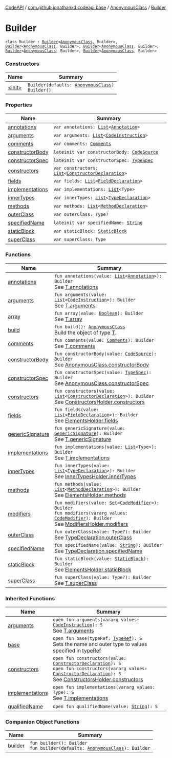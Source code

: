 [CodeAPI](../../../index.md) / [com.github.jonathanxd.codeapi.base](../../index.md) / [AnonymousClass](../index.md) / [Builder](.)

# Builder

`class Builder : `[`Builder`](../../-type-declaration/-builder/index.md)`<`[`AnonymousClass`](../index.md)`, Builder>, `[`Builder`](../../-super-class-holder/-builder/index.md)`<`[`AnonymousClass`](../index.md)`, Builder>, `[`Builder`](../../-arguments-holder/-builder/index.md)`<`[`AnonymousClass`](../index.md)`, Builder>, `[`Builder`](../../-implementation-holder/-builder/index.md)`<`[`AnonymousClass`](../index.md)`, Builder>, `[`Builder`](../../-constructors-holder/-builder/index.md)`<`[`AnonymousClass`](../index.md)`, Builder>`

### Constructors

| Name | Summary |
|---|---|
| [&lt;init&gt;](-init-.md) | `Builder(defaults: `[`AnonymousClass`](../index.md)`)`<br>`Builder()` |

### Properties

| Name | Summary |
|---|---|
| [annotations](annotations.md) | `var annotations: `[`List`](https://kotlinlang.org/api/latest/jvm/stdlib/kotlin.collections/-list/index.html)`<`[`Annotation`](../../-annotation/index.md)`>` |
| [arguments](arguments.md) | `var arguments: `[`List`](https://kotlinlang.org/api/latest/jvm/stdlib/kotlin.collections/-list/index.html)`<`[`CodeInstruction`](../../../com.github.jonathanxd.codeapi/-code-instruction.md)`>` |
| [comments](comments.md) | `var comments: `[`Comments`](../../../com.github.jonathanxd.codeapi.base.comment/-comments/index.md) |
| [constructorBody](constructor-body.md) | `lateinit var constructorBody: `[`CodeSource`](../../../com.github.jonathanxd.codeapi/-code-source/index.md) |
| [constructorSpec](constructor-spec.md) | `lateinit var constructorSpec: `[`TypeSpec`](../../-type-spec/index.md) |
| [constructors](constructors.md) | `var constructors: `[`List`](https://kotlinlang.org/api/latest/jvm/stdlib/kotlin.collections/-list/index.html)`<`[`ConstructorDeclaration`](../../-constructor-declaration/index.md)`>` |
| [fields](fields.md) | `var fields: `[`List`](https://kotlinlang.org/api/latest/jvm/stdlib/kotlin.collections/-list/index.html)`<`[`FieldDeclaration`](../../-field-declaration/index.md)`>` |
| [implementations](implementations.md) | `var implementations: `[`List`](https://kotlinlang.org/api/latest/jvm/stdlib/kotlin.collections/-list/index.html)`<Type>` |
| [innerTypes](inner-types.md) | `var innerTypes: `[`List`](https://kotlinlang.org/api/latest/jvm/stdlib/kotlin.collections/-list/index.html)`<`[`TypeDeclaration`](../../-type-declaration/index.md)`>` |
| [methods](methods.md) | `var methods: `[`List`](https://kotlinlang.org/api/latest/jvm/stdlib/kotlin.collections/-list/index.html)`<`[`MethodDeclaration`](../../-method-declaration/index.md)`>` |
| [outerClass](outer-class.md) | `var outerClass: Type?` |
| [specifiedName](specified-name.md) | `lateinit var specifiedName: `[`String`](https://kotlinlang.org/api/latest/jvm/stdlib/kotlin/-string/index.html) |
| [staticBlock](static-block.md) | `var staticBlock: `[`StaticBlock`](../../-static-block/index.md) |
| [superClass](super-class.md) | `var superClass: Type` |

### Functions

| Name | Summary |
|---|---|
| [annotations](annotations.md) | `fun annotations(value: `[`List`](https://kotlinlang.org/api/latest/jvm/stdlib/kotlin.collections/-list/index.html)`<`[`Annotation`](../../-annotation/index.md)`>): Builder`<br>See [T.annotations](#) |
| [arguments](arguments.md) | `fun arguments(value: `[`List`](https://kotlinlang.org/api/latest/jvm/stdlib/kotlin.collections/-list/index.html)`<`[`CodeInstruction`](../../../com.github.jonathanxd.codeapi/-code-instruction.md)`>): Builder`<br>See [T.arguments](#) |
| [array](array.md) | `fun array(value: `[`Boolean`](https://kotlinlang.org/api/latest/jvm/stdlib/kotlin/-boolean/index.html)`): Builder`<br>See [T.array](#) |
| [build](build.md) | `fun build(): `[`AnonymousClass`](../index.md)<br>Build the object of type [T](#). |
| [comments](comments.md) | `fun comments(value: `[`Comments`](../../../com.github.jonathanxd.codeapi.base.comment/-comments/index.md)`): Builder`<br>See [T.comments](#) |
| [constructorBody](constructor-body.md) | `fun constructorBody(value: `[`CodeSource`](../../../com.github.jonathanxd.codeapi/-code-source/index.md)`): Builder`<br>See [AnonymousClass.constructorBody](../constructor-body.md) |
| [constructorSpec](constructor-spec.md) | `fun constructorSpec(value: `[`TypeSpec`](../../-type-spec/index.md)`): Builder`<br>See [AnonymousClass.constructorSpec](../constructor-spec.md) |
| [constructors](constructors.md) | `fun constructors(value: `[`List`](https://kotlinlang.org/api/latest/jvm/stdlib/kotlin.collections/-list/index.html)`<`[`ConstructorDeclaration`](../../-constructor-declaration/index.md)`>): Builder`<br>See [ConstructorsHolder.constructors](../../-constructors-holder/constructors.md) |
| [fields](fields.md) | `fun fields(value: `[`List`](https://kotlinlang.org/api/latest/jvm/stdlib/kotlin.collections/-list/index.html)`<`[`FieldDeclaration`](../../-field-declaration/index.md)`>): Builder`<br>See [ElementsHolder.fields](../../-elements-holder/fields.md) |
| [genericSignature](generic-signature.md) | `fun genericSignature(value: `[`GenericSignature`](../../../com.github.jonathanxd.codeapi.generic/-generic-signature/index.md)`): Builder`<br>See [T.genericSignature](#) |
| [implementations](implementations.md) | `fun implementations(value: `[`List`](https://kotlinlang.org/api/latest/jvm/stdlib/kotlin.collections/-list/index.html)`<Type>): Builder`<br>See [T.implementations](#) |
| [innerTypes](inner-types.md) | `fun innerTypes(value: `[`List`](https://kotlinlang.org/api/latest/jvm/stdlib/kotlin.collections/-list/index.html)`<`[`TypeDeclaration`](../../-type-declaration/index.md)`>): Builder`<br>See [InnerTypesHolder.innerTypes](../../-inner-types-holder/inner-types.md) |
| [methods](methods.md) | `fun methods(value: `[`List`](https://kotlinlang.org/api/latest/jvm/stdlib/kotlin.collections/-list/index.html)`<`[`MethodDeclaration`](../../-method-declaration/index.md)`>): Builder`<br>See [ElementsHolder.methods](../../-elements-holder/methods.md) |
| [modifiers](modifiers.md) | `fun modifiers(value: `[`Set`](https://kotlinlang.org/api/latest/jvm/stdlib/kotlin.collections/-set/index.html)`<`[`CodeModifier`](../../-code-modifier/index.md)`>): Builder`<br>`fun modifiers(vararg values: `[`CodeModifier`](../../-code-modifier/index.md)`): Builder`<br>See [ModifiersHolder.modifiers](../../-modifiers-holder/modifiers.md) |
| [outerClass](outer-class.md) | `fun outerClass(value: Type?): Builder`<br>See [TypeDeclaration.outerClass](../../-type-declaration/outer-class.md) |
| [specifiedName](specified-name.md) | `fun specifiedName(value: `[`String`](https://kotlinlang.org/api/latest/jvm/stdlib/kotlin/-string/index.html)`): Builder`<br>See [TypeDeclaration.specifiedName](../../-type-declaration/specified-name.md) |
| [staticBlock](static-block.md) | `fun staticBlock(value: `[`StaticBlock`](../../-static-block/index.md)`): Builder`<br>See [ElementsHolder.staticBlock](../../-elements-holder/static-block.md) |
| [superClass](super-class.md) | `fun superClass(value: Type?): Builder`<br>See [T.superClass](#) |

### Inherited Functions

| Name | Summary |
|---|---|
| [arguments](../../-arguments-holder/-builder/arguments.md) | `open fun arguments(vararg values: `[`CodeInstruction`](../../../com.github.jonathanxd.codeapi/-code-instruction.md)`): S`<br>See [T.arguments](../../-arguments-holder/-builder/arguments.md) |
| [base](../../-type-declaration/-builder/base.md) | `open fun base(typeRef: `[`TypeRef`](../../../com.github.jonathanxd.codeapi.type/-type-ref/index.md)`): S`<br>Sets the name and outer type to values specified in [typeRef](../../-type-declaration/-builder/base.md#com.github.jonathanxd.codeapi.base.TypeDeclaration.Builder$base(com.github.jonathanxd.codeapi.type.TypeRef)/typeRef) |
| [constructors](../../-constructors-holder/-builder/constructors.md) | `open fun constructors(value: `[`ConstructorDeclaration`](../../-constructor-declaration/index.md)`): S`<br>`open fun constructors(vararg values: `[`ConstructorDeclaration`](../../-constructor-declaration/index.md)`): S`<br>See [ConstructorsHolder.constructors](../../-constructors-holder/constructors.md) |
| [implementations](../../-implementation-holder/-builder/implementations.md) | `open fun implementations(vararg values: Type): S`<br>See [T.implementations](../../-implementation-holder/-builder/implementations.md) |
| [qualifiedName](../../-type-declaration/-builder/qualified-name.md) | `open fun qualifiedName(value: `[`String`](https://kotlinlang.org/api/latest/jvm/stdlib/kotlin/-string/index.html)`): S` |

### Companion Object Functions

| Name | Summary |
|---|---|
| [builder](builder.md) | `fun builder(): Builder`<br>`fun builder(defaults: `[`AnonymousClass`](../index.md)`): Builder` |
